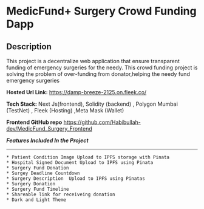 # MedicFund+ Surgery Crowd Funding Dapp

## Description

This project is a decentralize web application that ensure transparent funding of emergency surgeries for the needy.
This crowd funding project is solving the problem of over-funding from donator,helping the needy fund emergency surgeries

**Hosted Url Link:** https://damp-breeze-2125.on.fleek.co/

**Tech Stack:** Next Js(frontend), Solidity (backend) , Polygon Mumbai (TestNet) , Fleek (Hosting) ,Meta Mask (Wallet)

**Frontend GitHub repo** https://github.com/Habibullah-dev/MedicFund_Surgery_Frontend

**_Features Included In the Project_**

***
```
* Patient Condition Image Upload to IPFS storage with Pinata
* Hospital Signed Document Upload to IPFS using Pinata
* Surgery Fund Donation
* Surgey Deadline Countdown
* Surgery Description  Upload to IPFS using Pinatas
* Surgery Donation
* Surgery Fund Timeline
* Shareable link for receiveing donation
* Dark and Light Theme
```

